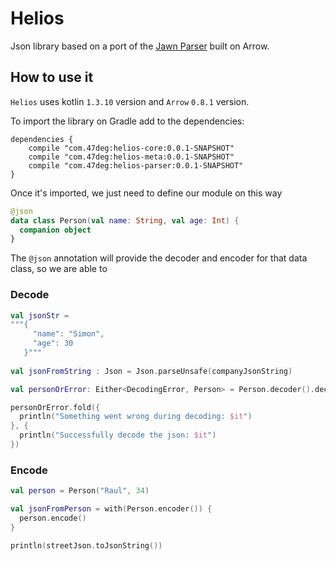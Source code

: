 # Helios

Json library based on a port of the [Jawn Parser](https://github.com/non/jawn) built on Arrow.

## How to use it

`Helios` uses kotlin `1.3.10` version and `Arrow` `0.8.1` version.

To import the library on Gradle add to the dependencies:

```
dependencies {
    compile "com.47deg:helios-core:0.0.1-SNAPSHOT"
    compile "com.47deg:helios-meta:0.0.1-SNAPSHOT"
    compile "com.47deg:helios-parser:0.0.1-SNAPSHOT"
}
```

Once it's imported, we just need to define our module on this way 

```kotlin
@json
data class Person(val name: String, val age: Int) {
  companion object
}
```

The `@json` annotation will provide the decoder and encoder for that data class, so we are able to

### Decode

```kotlin
val jsonStr = 
"""{
     "name": "Simon",
     "age": 30
   }"""
    
val jsonFromString : Json = Json.parseUnsafe(companyJsonString)

val personOrError: Either<DecodingError, Person> = Person.decoder().decode(jsonFromString)

personOrError.fold({
  println("Something went wrong during decoding: $it")
}, {
  println("Successfully decode the json: $it")
})
```

### Encode

```kotlin
val person = Person("Raul", 34)

val jsonFromPerson = with(Person.encoder()) {
  person.encode()
}

println(streetJson.toJsonString())
```

